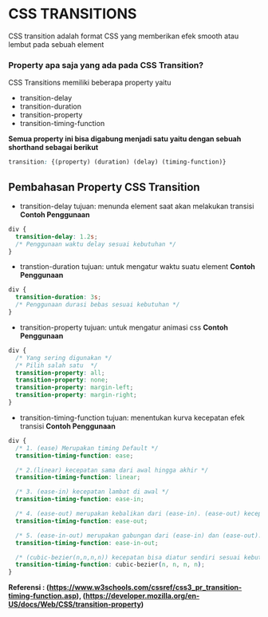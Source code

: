 # CSS TRANSITIONS

CSS transition adalah format CSS yang memberikan efek smooth atau lembut pada sebuah element  

### Property apa saja yang ada pada CSS Transition?

CSS Transitions memiliki beberapa property yaitu

- transition-delay
- transition-duration
- transition-property
- transition-timing-function

**Semua property ini bisa digabung menjadi satu yaitu dengan sebuah shorthand sebagai berikut**

```css
transition: {(property) (duration) (delay) (timing-function)}
```

## Pembahasan Property CSS Transition

- transition-delay
  tujuan: menunda element saat akan melakukan transisi
  **Contoh Penggunaan**

```css
div {
  transition-delay: 1.2s;
  /* Penggunaan waktu delay sesuai kebutuhan */
}
```

- transtion-duration
  tujuan: untuk mengatur waktu suatu element
  **Contoh Penggunaan**

```css
div {
  transition-duration: 3s;
  /* Penggunaan durasi bebas sesuai kebutuhan */
}
```

- transition-property
  tujuan: untuk mengatur animasi css
  **Contoh Penggunaan**

```css
div {
  /* Yang sering digunakan */
  /* Pilih salah satu  */
  transition-property: all;
  transition-property: none;
  transition-property: margin-left;
  transition-property: margin-right;
}
```

- transition-timing-function
  tujuan: menentukan kurva kecepatan efek transisi
  **Contoh Penggunaan**

```css
div {
  /* 1. (ease) Merupakan timing Default */
  transition-timing-function: ease;

  /* 2.(linear) kecepatan sama dari awal hingga akhir */
  transition-timing-function: linear;

  /* 3. (ease-in) kecepatan lambat di awal */
  transition-timing-function: ease-in;

  /* 4. (ease-out) merupakan kebalikan dari (ease-in). (ease-out) kecepatan lambat di akhir */
  transition-timing-function: ease-out;

  /* 5. (ease-in-out) merupakan gabungan dari (ease-in) dan (ease-out).(ease-in-out) kecepatan awal dan akhir lambat */
  transition-timing-function: ease-in-out;

  /* (cubic-bezier(n,n,n,n)) kecepatan bisa diatur sendiri sesuai kebutuhan */
  transition-timing-function: cubic-bezier(n, n, n, n);
}
```

**Referensi : (https://www.w3schools.com/cssref/css3_pr_transition-timing-function.asp), (https://developer.mozilla.org/en-US/docs/Web/CSS/transition-property)**
